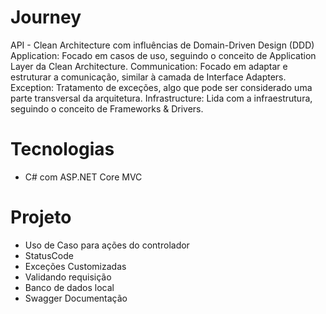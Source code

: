 # Journey
API - Clean Architecture com influências de Domain-Driven Design (DDD)
Application: Focado em casos de uso, seguindo o conceito de Application Layer da Clean Architecture.
Communication: Focado em adaptar e estruturar a comunicação, similar à camada de Interface Adapters.
Exception: Tratamento de exceções, algo que pode ser considerado uma parte transversal da arquitetura.
Infrastructure: Lida com a infraestrutura, seguindo o conceito de Frameworks & Drivers.

# Tecnologias

- C# com ASP.NET Core MVC

# Projeto

- Uso de Caso para ações do controlador
- StatusCode
- Exceções Customizadas
- Validando requisição
- Banco de dados local
- Swagger Documentação

